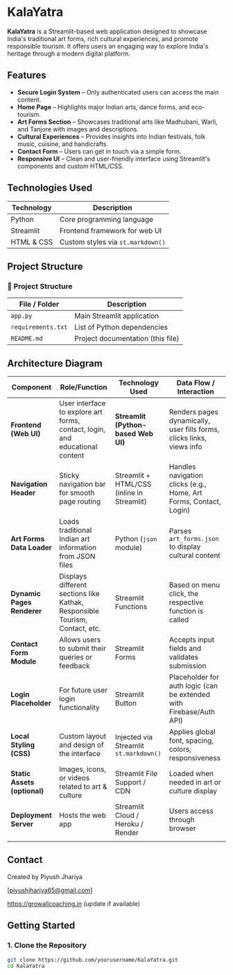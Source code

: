 # KalaYatra 

**KalaYatra** is a Streamlit-based web application designed to showcase India's traditional art forms, rich cultural experiences, and promote responsible tourism. It offers users an engaging way to explore India's heritage through a modern digital platform.

##  Features

-  **Secure Login System** – Only authenticated users can access the main content.
-  **Home Page** – Highlights major Indian arts, dance forms, and eco-tourism.
-  **Art Forms Section** – Showcases traditional arts like Madhubani, Warli, and Tanjore with images and descriptions.
-  **Cultural Experiences** – Provides insights into Indian festivals, folk music, cuisine, and handicrafts.
-  **Contact Form** – Users can get in touch via a simple form.
-  **Responsive UI** – Clean and user-friendly interface using Streamlit's components and custom HTML/CSS.

##  Technologies Used

| Technology     | Description                            |
|----------------|----------------------------------------|
| Python         | Core programming language              |
| Streamlit      | Frontend framework for web UI          |
| HTML & CSS     | Custom styles via `st.markdown()`      |


##  Project Structure

### 📁 Project Structure

| File / Folder         | Description                                |
|-----------------------|--------------------------------------------|
| `app.py`              | Main Streamlit application                 |
| `requirements.txt`    | List of Python dependencies                |
| `README.md`           | Project documentation (this file)         |


## Architecture Diagram


| **Component**                | **Role/Function**                                                            | **Technology Used**                        | **Data Flow / Interaction**                                           |
| ---------------------------- | ---------------------------------------------------------------------------- | ------------------------------------------ | --------------------------------------------------------------------- |
| **Frontend (Web UI)**        | User interface to explore art forms, contact, login, and educational content | **Streamlit (Python-based Web UI)**        | Renders pages dynamically, user fills forms, clicks links, views info |
| **Navigation Header**        | Sticky navigation bar for smooth page routing                                | Streamlit + HTML/CSS (inline in Streamlit) | Handles navigation clicks (e.g., Home, Art Forms, Contact, Login)     |
| **Art Forms Data Loader**    | Loads traditional Indian art information from JSON files                     | Python (`json` module)                     | Parses `art_forms.json` to display cultural content                   |
| **Dynamic Pages Renderer**   | Displays different sections like Kathak, Responsible Tourism, Contact, etc.  | Streamlit Functions                        | Based on menu click, the respective function is called                |
| **Contact Form Module**      | Allows users to submit their queries or feedback                             | Streamlit Forms                            | Accepts input fields and validates submission                         |
| **Login Placeholder**        | For future user login functionality                                          | Streamlit Button                           | Placeholder for auth logic (can be extended with Firebase/Auth API)   |
| **Local Styling (CSS)**      | Custom layout and design of the interface                                    | Injected via Streamlit `st.markdown()`     | Applies global font, spacing, colors, responsiveness                  |
| **Static Assets (optional)** | Images, icons, or videos related to art & culture                            | Streamlit File Support / CDN               | Loaded when needed in art or culture display                          |
| **Deployment Server**        | Hosts the web app                                                            | Streamlit Cloud / Heroku / Render          | Users access through browser                                          |
                                                                                      |


## Contact 

Created by Piyush Jhariya

[piyushjhariya65@gmail.com]

https://growallcoaching.in (update if available)

##  Getting Started

### 1. Clone the Repository

```bash
git clone https://github.com/yourusername/KalaYatra.git
cd KalaYatra



